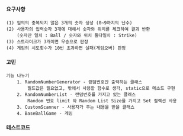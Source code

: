 #### 요구사항
    (1) 임의의 중복되지 않은 3개의 숫자 생성 (0~9까지의 난수)
    (2) 사용자의 입력숫자 3개에 대해서 숫자와 위치를 체크하여 결과 반환
        (숫자만 일치 : Ball / 숫자와 위치 둘다일치 : Strike)
    (3) 스트라이크가 3개이면 우승으로 판정 
    (4) 게임의 시도횟수가 10번 초과하면 실패(게임오버) 판정
    
#### 고민
    기능 나누기
        1. RandomNumberGenerator - 랜덤번호만 출력하는 클래스
            필드값은 필요없고, 밖에서 사용할 함수로 생각, static으로 메소드 구현
        2. RandomNumberList - 랜덤번호를 가지고 있는 클래스
            Random 번호 limit 와 Random List Size를 가지고 Set 컬렉션 사용 
        3. CustomScanner - 사용자가 주는 내용을 받을 클래스 
        4. BaseBallGame - 게임 
#### 테스트코드